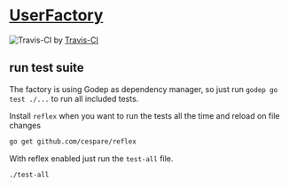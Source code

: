 # [UserFactory](https://user-factory.herokuapp.com/)

![Travis-CI](https://travis-ci.org/alveary/user-factory.svg) by [Travis-CI](https://travis-ci.org/alveary/user-factory)

## run test suite

The factory is using Godep as dependency manager,
so just run `godep go test ./...` to run all included tests.

Install `reflex` when you want to run the tests all the time and reload on file changes

```sh
go get github.com/cespare/reflex
```

With reflex enabled just run the `test-all` file.

```sh
./test-all
```
